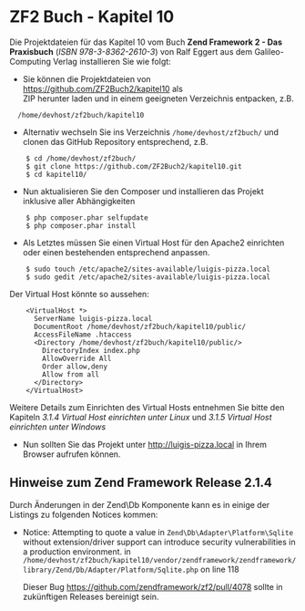 ZF2 Buch - Kapitel 10
=====================

Die Projektdateien für das Kapitel 10 vom Buch **Zend Framework 2 - Das
Praxisbuch** (*ISBN 978-3-8362-2610-3*) von Ralf Eggert 
aus dem Galileo-Computing Verlag installieren Sie wie folgt:

* Sie können die Projektdateien von https://github.com/ZF2Buch2/kapitel10 als  
  ZIP herunter laden und in einem geeigneten Verzeichnis entpacken, z.B.
```
  /home/devhost/zf2buch/kapitel10
```
  
* Alternativ wechseln Sie ins Verzeichnis `/home/devhost/zf2buch/` und clonen das
  GitHub Repository entsprechend, z.B.
```
    $ cd /home/devhost/zf2buch/
    $ git clone https://github.com/ZF2Buch2/kapitel10.git
    $ cd kapitel10/
```
  
* Nun aktualisieren Sie den Composer und installieren das Projekt inklusive
  aller Abhängigkeiten
```
    $ php composer.phar selfupdate
    $ php composer.phar install
```

* Als Letztes müssen Sie einen Virtual Host für den Apache2 einrichten oder einen
  bestehenden entsprechend anpassen.
```
    $ sudo touch /etc/apache2/sites-available/luigis-pizza.local
    $ sudo gedit /etc/apache2/sites-available/luigis-pizza.local
```
  Der Virtual Host könnte so aussehen:
```
    <VirtualHost *>
      ServerName luigis-pizza.local
      DocumentRoot /home/devhost/zf2buch/kapitel10/public/
      AccessFileName .htaccess
      <Directory /home/devhost/zf2buch/kapitel10/public/>
        DirectoryIndex index.php
        AllowOverride All
        Order allow,deny
        Allow from all
      </Directory>
    </VirtualHost>
```
  Weitere Details zum Einrichten des Virtual Hosts entnehmen Sie bitte den 
  Kapiteln *3.1.4 Virtual Host einrichten unter Linux* und *3.1.5 Virtual Host 
  einrichten unter Windows*
  
* Nun sollten Sie das Projekt unter http://luigis-pizza.local in Ihrem Browser 
  aufrufen können.

Hinweise zum Zend Framework Release 2.1.4
-----------------------------------------

Durch Änderungen in der Zend\Db Komponente kann es in einige der Listings zu 
folgenden Notices kommen:

* Notice: Attempting to quote a value in `Zend\Db\Adapter\Platform\Sqlite` 
  without extension/driver support can introduce security vulnerabilities 
  in a production environment. in `/home/devhost/zf2buch/kapitel10/vendor/zendframework/zendframework/library/Zend/Db/Adapter/Platform/Sqlite.php` 
  on line 118
   
  Dieser Bug https://github.com/zendframework/zf2/pull/4078 sollte in zukünftigen Releases bereinigt sein.
